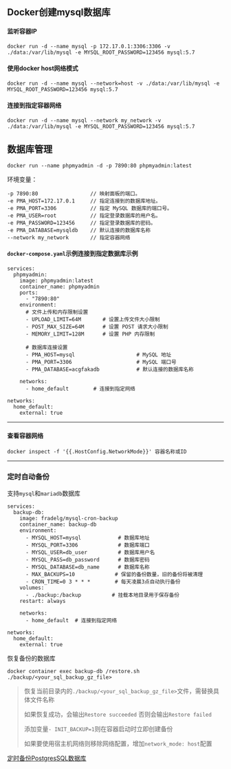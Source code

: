 ## Docker创建mysql数据库

#### 监听容器IP
```
docker run -d --name mysql -p 172.17.0.1:3306:3306 -v ./data:/var/lib/mysql -e MYSQL_ROOT_PASSWORD=123456 mysql:5.7
```

#### 使用docker host网络模式
```
docker run -d --name mysql --network=host -v ./data:/var/lib/mysql -e MYSQL_ROOT_PASSWORD=123456 mysql:5.7
```


#### 连接到指定容器网络
```
docker run -d --name mysql --network my_network -v ./data:/var/lib/mysql -e MYSQL_ROOT_PASSWORD=123456 mysql:5.7
```

## 数据库管理

```
docker run --name phpmyadmin -d -p 7890:80 phpmyadmin:latest
```

环境变量：
```
-p 7890:80                 // 映射面板的端口。
-e PMA_HOST=172.17.0.1     // 指定连接到的数据库地址。
-e PMA_PORT=3306           // 指定 MySQL 数据库的端口号。
-e PMA_USER=root           // 指定登录数据库的用户名。
-e PMA_PASSWORD=123456     // 指定登录数据库的密码。
-e PMA_DATABASE=mysqldb    // 默认连接的数据库名称
--network my_network       // 指定容器网络
```

#### `docker-compose.yaml`示例连接到指定数据库示例
```
services:
  phpmyadmin:
    image: phpmyadmin:latest
    container_name: phpmyadmin
    ports:
      - "7890:80"
    environment:
      # 文件上传和内存限制设置
      - UPLOAD_LIMIT=64M       # 设置上传文件大小限制
      - POST_MAX_SIZE=64M      # 设置 POST 请求大小限制
      - MEMORY_LIMIT=128M      # 设置 PHP 内存限制
      
      # 数据库连接设置
      - PMA_HOST=mysql                    # MySQL 地址
      - PMA_PORT=3306                     # MySQL 端口号
      - PMA_DATABASE=acgfakadb            # 默认连接的数据库名称
    
    networks:
      - home_default        # 连接到指定网络

networks:
  home_default:
    external: true
```


---

#### 查看容器网络
```
docker inspect -f '{{.HostConfig.NetworkMode}}' 容器名称或ID
```



---

### 定时自动备份
支持`mysql`和`mariadb`数据库
```
services:
  backup-db:
    image: fradelg/mysql-cron-backup
    container_name: backup-db
    environment:
      - MYSQL_HOST=mysql            # 数据库地址
      - MYSQL_PORT=3306             # 数据库端口
      - MYSQL_USER=db_user          # 数据库用户名
      - MYSQL_PASS=db_password      # 数据库密码
      - MYSQL_DATABASE=db_name      # 数据库名称
      - MAX_BACKUPS=10             # 保留的备份数量，旧的备份将被清理
      - CRON_TIME=0 3 * * *        # 每天凌晨3点自动执行备份
    volumes:
      - ./backup:/backup          # 挂载本地目录用于保存备份
    restart: always

    networks:
      - home_default  # 连接到指定网络

networks:
  home_default:
    external: true
```

恢复备份的数据库
```
docker container exec backup-db /restore.sh ./backup/<your_sql_backup_gz_file>
```
>恢复当前目录内的`./backup/<your_sql_backup_gz_file>`文件，需替换具体文件名称
>
>如果恢复成功，会输出`Restore succeeded`  否则会输出`Restore failed`
>
>添加变量`- INIT_BACKUP=1`则在容器启动时立即创建备份
>
>如果要使用宿主机网络则移除网络配置，增加`network_mode: host`配置


[定时备份PostgresSQL数据库](https://github.com/prodrigestivill/docker-postgres-backup-local)
